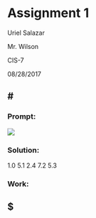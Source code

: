 # Assignment 1
Uriel Salazar

Mr. Wilson

CIS-7

08/28/2017


## &#35;

### Prompt:

![](https://drive.google.com/drive/folders/0Bz7MSokqYaJ9RDNZTkpqZzBSMkU)

### Solution:

1.0 5.1 2.4 7.2 5.3

### Work:


## &#36;

